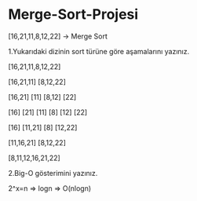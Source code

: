 # Merge-Sort-Projesi

[16,21,11,8,12,22] -> Merge Sort

1.Yukarıdaki dizinin sort türüne göre aşamalarını yazınız.

[16,21,11,8,12,22]

[16,21,11] [8,12,22]

[16,21] [11] [8,12] [22]

[16] [21] [11] [8] [12] [22]

[16] [11,21] [8] [12,22]

[11,16,21] [8,12,22]

[8,11,12,16,21,22]

2.Big-O gösterimini yazınız.

2^x=n => logn => O(nlogn)

